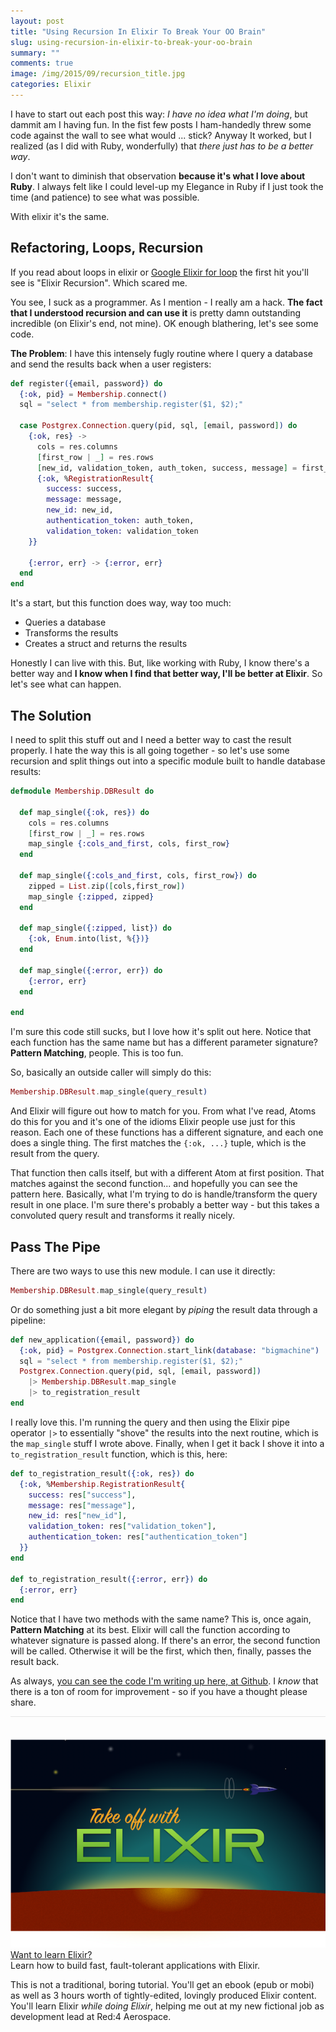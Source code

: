 ```yaml
---
layout: post
title: "Using Recursion In Elixir To Break Your OO Brain"
slug: using-recursion-in-elixir-to-break-your-oo-brain
summary: ""
comments: true
image: /img/2015/09/recursion_title.jpg
categories: Elixir
---
```


I have to start out each post this way: *I have no idea what I'm doing*, but dammit am I having fun. In the fist few posts I ham-handedly threw some code against the wall to see what would ... stick? Anyway It worked, but I realized (as I did with Ruby, wonderfully) that *there just has to be a better way*.

I don't want to diminish that observation **because it's what I love about Ruby**. I always felt like I could level-up my Elegance in Ruby if I just took the time (and patience) to see what was possible.

With elixir it's the same.

## Refactoring, Loops, Recursion

If you read about loops in elixir or [Google Elixir for loop](https://www.google.com/search?client=safari&rls=en&q=Elixir+for+loop&ie=UTF-8&oe=UTF-8) the first hit you'll see is "Elixir Recursion". Which scared me.

You see, I suck as a programmer. As I mention - I really am a hack. **The fact that I understood recursion and can use it** is pretty damn outstanding incredible (on Elixir's end, not mine). OK enough blathering, let's see some code.

**The Problem**: I have this intensely fugly routine where I query a database and send the results back when a user registers:

```elixir
def register({email, password}) do
  {:ok, pid} = Membership.connect()
  sql = "select * from membership.register($1, $2);"

  case Postgrex.Connection.query(pid, sql, [email, password]) do
    {:ok, res} ->
      cols = res.columns
      [first_row | _] = res.rows
      [new_id, validation_token, auth_token, success, message] = first_row
      {:ok, %RegistrationResult{
        success: success,
        message: message,
        new_id: new_id,
        authentication_token: auth_token,
        validation_token: validation_token
    }}

    {:error, err} -> {:error, err}
  end
end
```

It's a start, but this function does way, way too much:

 - Queries a database
 - Transforms the results
 - Creates a struct and returns the results

Honestly I can live with this. But, like working with Ruby, I know there's a better way and **I know when I find that better way, I'll be better at Elixir**. So let's see what can happen.

## The Solution

I need to split this stuff out and I need a better way to cast the result properly. I hate the way this is all going together - so let's use some recursion and split things out into a specific module built to handle database results:

```elixir
defmodule Membership.DBResult do

  def map_single({:ok, res}) do
    cols = res.columns
    [first_row | _] = res.rows
    map_single {:cols_and_first, cols, first_row}
  end

  def map_single({:cols_and_first, cols, first_row}) do
    zipped = List.zip([cols,first_row])
    map_single {:zipped, zipped}
  end

  def map_single({:zipped, list}) do
    {:ok, Enum.into(list, %{})}
  end

  def map_single({:error, err}) do
    {:error, err}
  end

end
```

I'm sure this code still sucks, but I love how it's split out here. Notice that each function has the same name but has a different parameter signature? **Pattern Matching**, people. This is too fun.

So, basically an outside caller will simply do this:

```elixir
Membership.DBResult.map_single(query_result)
```

And Elixir will figure out how to match for you. From what I've read, Atoms do this for you and it's one of the idioms Elixir people use just for this reason. Each one of these functions has a different signature, and each one does a single thing. The first matches the `{:ok, ...}` tuple, which is the result from the query.

That function then calls itself, but with a different Atom at first position. That matches against the second function... and hopefully you can see the pattern here. Basically, what I'm trying to do is handle/transform the query result in one place. I'm sure there's probably a better way - but this takes a convoluted query result and transforms it really nicely.

## Pass The Pipe

There are two ways to use this new module. I can use it directly:

```elixir
Membership.DBResult.map_single(query_result)
```

Or do something just a bit more elegant by *piping* the result data through a pipeline:

```elixir
def new_application({email, password}) do
  {:ok, pid} = Postgrex.Connection.start_link(database: "bigmachine")
  sql = "select * from membership.register($1, $2);"
  Postgrex.Connection.query(pid, sql, [email, password])
    |> Membership.DBResult.map_single
    |> to_registration_result
end
```

I really love this. I'm running the query and then using the Elixir pipe operator `|>` to essentially "shove" the results into the next routine, which is the `map_single` stuff I wrote above. Finally, when I get it back I shove it into a `to_registration_result` function, which is this, here:

```elixir
def to_registration_result({:ok, res}) do
  {:ok, %Membership.RegistrationResult{
    success: res["success"],
    message: res["message"],
    new_id: res["new_id"],
    validation_token: res["validation_token"],
    authentication_token: res["authentication_token"]
  }}
end

def to_registration_result({:error, err}) do
  {:error, err}
end
```

Notice that I have two methods with the same name? This is, once again, **Pattern Matching** at its best. Elixir will call the function according to whatever signature is passed along. If there's an error, the second function will be called. Otherwise it will be the first, which then, finally, passes the result back.

As always, [you can see the code I'm writing up here, at Github](https://github.com/bigmachine-io/bigmachine-membership). I *know* that there is a ton of room for improvement - so if you have a thought please share.

<div class="ui items" style="padding-top:36px;border-top:1px solid #e5e5e5;">
  <div class="item">
    <div class="image">
      <a href="https://goo.gl/zvMHWK" target=_blank>
        <img src="/img/red4_product_slide.png">
      </a>
    </div>
    <div class="content">
      <a class="header" href="https://goo.gl/zvMHWK">Want to learn Elixir?</a>
      <div class="meta">
        <span>Learn how to build fast, fault-tolerant applications with Elixir.</span>
      </div>
      <div class="description">
        <p>
          This is not a traditional, boring tutorial. You'll get an ebook (epub or mobi) as well as 3 hours worth of tightly-edited,
          lovingly produced Elixir content. You'll learn Elixir <i> while doing Elixir</i>, helping me out at my new fictional job
          as development lead at Red:4 Aerospace.
        </p>
      </div>
    </div>
  </div>
</div>

